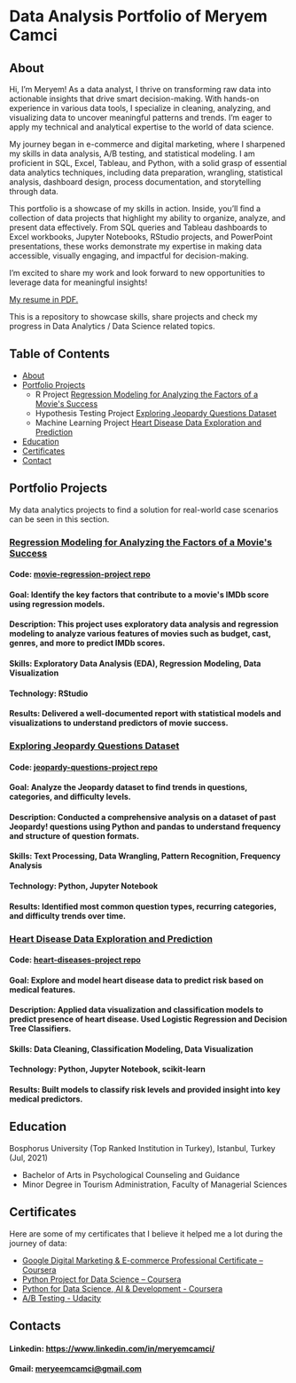 # Data Analysis Portfolio of Meryem Camci

## About
Hi, I’m Meryem! As a data analyst, I thrive on transforming raw data into actionable insights that drive smart decision-making. With hands-on experience in various data tools, I specialize in cleaning, analyzing, and visualizing data to uncover meaningful patterns and trends. I’m eager to apply my technical and analytical expertise to the world of data science.

My journey began in e-commerce and digital marketing, where I sharpened my skills in data analysis, A/B testing, and statistical modeling. I am proficient in SQL, Excel, Tableau, and Python, with a solid grasp of essential data analytics techniques, including data preparation, wrangling, statistical analysis, dashboard design, process documentation, and storytelling through data.

This portfolio is a showcase of my skills in action. Inside, you’ll find a collection of data projects that highlight my ability to organize, analyze, and present data effectively. From SQL queries and Tableau dashboards to Excel workbooks, Jupyter Notebooks, RStudio projects, and PowerPoint presentations, these works demonstrate my expertise in making data accessible, visually engaging, and impactful for decision-making.

I’m excited to share my work and look forward to new opportunities to leverage data for meaningful insights!

[My resume in PDF.](https://drive.google.com/file/d/1DJWrM6fu3jvUQA8kLjG5PldGlt0-NjaB/view?usp=sharing)

This is a repository to showcase skills, share projects and check my progress in Data Analytics / Data Science related topics.

## Table of Contents

* [About](#about)
* [Portfolio Projects](#portfolio-projects)
  * R Project
    [Regression Modeling for Analyzing the Factors of a Movie's Success](#regression-modeling-for-analyzing-the-factors-of-a-movies-success)
  * Hypothesis Testing Project
    [Exploring Jeopardy Questions Dataset](#exploring-jeopardy-questions-dataset)
  * Machine Learning Project
    [Heart Disease Data Exploration and Prediction](#heart-disease-data-exploration-and-prediction)
* [Education](#education)
* [Certificates](#certificates)
* [Contact](#contacts)

## Portfolio Projects

My data analytics projects to find a solution for real-world case scenarios can be seen in this section. 

### [Regression Modeling for Analyzing the Factors of a Movie's Success](https://github.com/meryemcamci/movie-regression-project)
#### Code: [movie-regression-project repo](https://github.com/meryemcamci/movie-regression-project)
#### Goal: Identify the key factors that contribute to a movie's IMDb score using regression models.
#### Description: This project uses exploratory data analysis and regression modeling to analyze various features of movies such as budget, cast, genres, and more to predict IMDb scores.
#### Skills: Exploratory Data Analysis (EDA), Regression Modeling, Data Visualization 
#### Technology: RStudio 
#### Results: Delivered a well-documented report with statistical models and visualizations to understand predictors of movie success.

### [Exploring Jeopardy Questions Dataset](https://github.com/meryemcamci/jeopardy-questions-project)
#### Code: [jeopardy-questions-project repo](https://github.com/meryemcamci/jeopardy-questions-project)
#### Goal: Analyze the Jeopardy dataset to find trends in questions, categories, and difficulty levels.
#### Description: Conducted a comprehensive analysis on a dataset of past Jeopardy! questions using Python and pandas to understand frequency and structure of question formats.
#### Skills: Text Processing, Data Wrangling, Pattern Recognition, Frequency Analysis
#### Technology: Python, Jupyter Notebook
#### Results: Identified most common question types, recurring categories, and difficulty trends over time.

### [Heart Disease Data Exploration and Prediction](https://github.com/meryemcamci/heart-diseases-project)
#### Code: [heart-diseases-project repo](https://github.com/meryemcamci/heart-diseases-project)
#### Goal: Explore and model heart disease data to predict risk based on medical features.
#### Description: Applied data visualization and classification models to predict presence of heart disease. Used Logistic Regression and Decision Tree Classifiers.
#### Skills: Data Cleaning, Classification Modeling, Data Visualization
#### Technology: Python, Jupyter Notebook, scikit-learn
#### Results: Built models to classify risk levels and provided insight into key medical predictors.

## Education

Bosphorus University (Top Ranked Institution in Turkey), Istanbul, Turkey  (Jul, 2021)                                           
 * Bachelor of Arts in Psychological Counseling and Guidance
 * Minor Degree in Tourism Administration, Faculty of Managerial Sciences

## Certificates

Here are some of my certificates that I believe it helped me a lot during the journey of data: 

* [Google Digital Marketing & E-commerce Professional Certificate – Coursera](https://coursera.org/share/29facdf340e872ce32c4ba1d69f3c448)
* [Python Project for Data Science – Coursera](https://coursera.org/share/e44ab96f41677bd0adce5fbee2bae8e4)
* [Python for Data Science, AI & Development - Coursera](https://coursera.org/share/65b7ed491f6b1c1b804dbbc4cbbbda7a)
* [A/B Testing - Udacity](https://www.udacity.com/enrollment/ud257)

## Contacts

#### Linkedin: https://www.linkedin.com/in/meryemcamci/ 
#### Gmail: meryeemcamci@gmail.com
